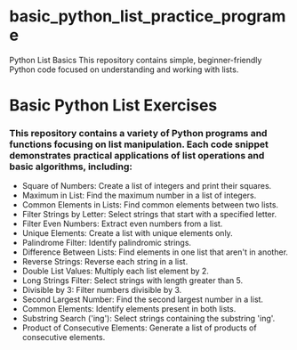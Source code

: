 # basic_python_list_practice_programe
Python List Basics This repository contains simple, beginner-friendly Python code focused on understanding and working with lists.

# Basic Python List Exercises
### This repository contains a variety of Python programs and functions focusing on list manipulation. Each code snippet demonstrates practical applications of list operations and basic algorithms, including:

- Square of Numbers: Create a list of integers and print their squares.
- Maximum in List: Find the maximum number in a list of integers.
- Common Elements in Lists: Find common elements between two lists.
- Filter Strings by Letter: Select strings that start with a specified letter.
- Filter Even Numbers: Extract even numbers from a list.
- Unique Elements: Create a list with unique elements only.
- Palindrome Filter: Identify palindromic strings.
- Difference Between Lists: Find elements in one list that aren't in another.
- Reverse Strings: Reverse each string in a list.
- Double List Values: Multiply each list element by 2.
- Long Strings Filter: Select strings with length greater than 5.
- Divisible by 3: Filter numbers divisible by 3.
- Second Largest Number: Find the second largest number in a list.
- Common Elements: Identify elements present in both lists.
- Substring Search ('ing'): Select strings containing the substring 'ing'.
- Product of Consecutive Elements: Generate a list of products of consecutive elements.
